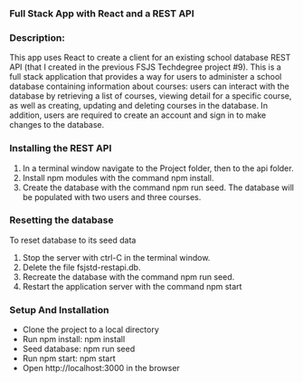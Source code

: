 ### Full Stack App with React and a REST API

### Description:

This app uses React to create a client for an existing school database REST API (that I created in the previous FSJS Techdegree project #9). This is a full stack application that provides a way for users to administer a school database containing information about courses: users can interact with the database by retrieving a list of courses, viewing detail for a specific course, as well as creating, updating and deleting courses in the database. In addition, users are required to create an account and sign in to make changes to the database.

### Installing the REST API

1. In a terminal window navigate to the Project folder, then to the api folder.
2. Install npm modules with the command npm install.
3. Create the database with the command npm run seed. The database will be populated with two users and three courses.

### Resetting the database

To reset database to its seed data

1. Stop the server with ctrl-C in the terminal window.
2. Delete the file fsjstd-restapi.db.
3. Recreate the database with the command npm run seed.
4. Restart the application server with the command npm start

### Setup And Installation

- Clone the project to a local directory
- Run npm install: npm install
- Seed database: npm run seed
- Run npm start: npm start
- Open http://localhost:3000 in the browser
